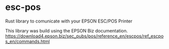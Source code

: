 # esc-pos
Rust library to comunicate with your EPSON ESC/POS Printer

This library was build using the EPSON Biz documentation. https://download4.epson.biz/sec_pubs/pos/reference_en/escpos/ref_escpos_en/commands.html
